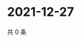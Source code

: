 # 2021-12-27

共 0 条

<!-- BEGIN WEIBO -->
<!-- 最后更新时间 Mon Dec 27 2021 14:15:07 GMT+0800 (China Standard Time) -->

<!-- END WEIBO -->
